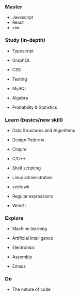 ### Master

- Javascript
- React
- vim

### Study (in-depth)

- Typescript
- GraphQL
- CSS
- Testing
- MySQL  

- Algebra
- Probability & Statistics

### Learn (basics/new skill)

- Data Structures and Algorithms
- Design Patterns  

- Clojure
- C/C++  

- Shell scripting
- Linux administration
- sed/awk
- Regular expressions
- WebGL

### Explore

- Machine learning
- Artificial Intelligence
- Electronics
- Assembly  

- Emacs

### Do

- The nature of code
